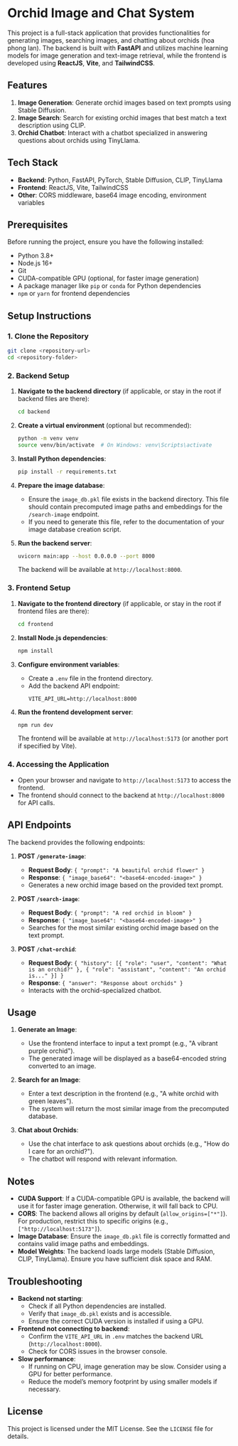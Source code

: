 
# Orchid Image and Chat System

This project is a full-stack application that provides functionalities for generating images, searching images, and chatting about orchids (hoa phong lan). The backend is built with **FastAPI** and utilizes machine learning models for image generation and text-image retrieval, while the frontend is developed using **ReactJS**, **Vite**, and **TailwindCSS**.

## Features
1. **Image Generation**: Generate orchid images based on text prompts using Stable Diffusion.
2. **Image Search**: Search for existing orchid images that best match a text description using CLIP.
3. **Orchid Chatbot**: Interact with a chatbot specialized in answering questions about orchids using TinyLlama.

## Tech Stack
- **Backend**: Python, FastAPI, PyTorch, Stable Diffusion, CLIP, TinyLlama
- **Frontend**: ReactJS, Vite, TailwindCSS
- **Other**: CORS middleware, base64 image encoding, environment variables

## Prerequisites
Before running the project, ensure you have the following installed:
- Python 3.8+
- Node.js 16+
- Git
- CUDA-compatible GPU (optional, for faster image generation)
- A package manager like `pip` or `conda` for Python dependencies
- `npm` or `yarn` for frontend dependencies

## Setup Instructions

### 1. Clone the Repository
```bash
git clone <repository-url>
cd <repository-folder>
```

### 2. Backend Setup
1. **Navigate to the backend directory** (if applicable, or stay in the root if backend files are there):
   ```bash
   cd backend
   ```

2. **Create a virtual environment** (optional but recommended):
   ```bash
   python -m venv venv
   source venv/bin/activate  # On Windows: venv\Scripts\activate
   ```

3. **Install Python dependencies**:
   ```bash
   pip install -r requirements.txt
   ```

4. **Prepare the image database**:
   - Ensure the `image_db.pkl` file exists in the backend directory. This file should contain precomputed image paths and embeddings for the `/search-image` endpoint.
   - If you need to generate this file, refer to the documentation of your image database creation script.

5. **Run the backend server**:
   ```bash
   uvicorn main:app --host 0.0.0.0 --port 8000
   ```
   The backend will be available at `http://localhost:8000`.

### 3. Frontend Setup
1. **Navigate to the frontend directory** (if applicable, or stay in the root if frontend files are there):
   ```bash
   cd frontend
   ```

2. **Install Node.js dependencies**:
   ```bash
   npm install
   ```

3. **Configure environment variables**:
   - Create a `.env` file in the frontend directory.
   - Add the backend API endpoint:
     ```
     VITE_API_URL=http://localhost:8000
     ```

4. **Run the frontend development server**:
   ```bash
   npm run dev
   ```
   The frontend will be available at `http://localhost:5173` (or another port if specified by Vite).

### 4. Accessing the Application
- Open your browser and navigate to `http://localhost:5173` to access the frontend.
- The frontend should connect to the backend at `http://localhost:8000` for API calls.

## API Endpoints
The backend provides the following endpoints:
1. **POST `/generate-image`**:
   - **Request Body**: `{ "prompt": "A beautiful orchid flower" }`
   - **Response**: `{ "image_base64": "<base64-encoded-image>" }`
   - Generates a new orchid image based on the provided text prompt.

2. **POST `/search-image`**:
   - **Request Body**: `{ "prompt": "A red orchid in bloom" }`
   - **Response**: `{ "image_base64": "<base64-encoded-image>" }`
   - Searches for the most similar existing orchid image based on the text prompt.

3. **POST `/chat-orchid`**:
   - **Request Body**: `{ "history": [{ "role": "user", "content": "What is an orchid?" }, { "role": "assistant", "content": "An orchid is..." }] }`
   - **Response**: `{ "answer": "Response about orchids" }`
   - Interacts with the orchid-specialized chatbot.

## Usage
1. **Generate an Image**:
   - Use the frontend interface to input a text prompt (e.g., "A vibrant purple orchid").
   - The generated image will be displayed as a base64-encoded string converted to an image.

2. **Search for an Image**:
   - Enter a text description in the frontend (e.g., "A white orchid with green leaves").
   - The system will return the most similar image from the precomputed database.

3. **Chat about Orchids**:
   - Use the chat interface to ask questions about orchids (e.g., "How do I care for an orchid?").
   - The chatbot will respond with relevant information.

## Notes
- **CUDA Support**: If a CUDA-compatible GPU is available, the backend will use it for faster image generation. Otherwise, it will fall back to CPU.
- **CORS**: The backend allows all origins by default (`allow_origins=["*"]`). For production, restrict this to specific origins (e.g., `["http://localhost:5173"]`).
- **Image Database**: Ensure the `image_db.pkl` file is correctly formatted and contains valid image paths and embeddings.
- **Model Weights**: The backend loads large models (Stable Diffusion, CLIP, TinyLlama). Ensure you have sufficient disk space and RAM.

## Troubleshooting
- **Backend not starting**:
  - Check if all Python dependencies are installed.
  - Verify that `image_db.pkl` exists and is accessible.
  - Ensure the correct CUDA version is installed if using a GPU.
- **Frontend not connecting to backend**:
  - Confirm the `VITE_API_URL` in `.env` matches the backend URL (`http://localhost:8000`).
  - Check for CORS issues in the browser console.
- **Slow performance**:
  - If running on CPU, image generation may be slow. Consider using a GPU for better performance.
  - Reduce the model’s memory footprint by using smaller models if necessary.

## License
This project is licensed under the MIT License. See the `LICENSE` file for details.
